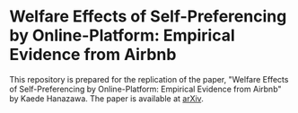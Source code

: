 # Welfare Effects of Self-Preferencing by Online-Platform: Empirical Evidence from Airbnb
This repository is prepared for the replication of the paper, "Welfare Effects of Self-Preferencing by Online-Platform: Empirical Evidence from Airbnb" by Kaede Hanazawa. 
The paper is available at [arXiv](https://arxiv.org/abs/2503.04489).
